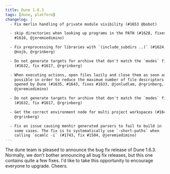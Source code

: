```yaml
---
title: Dune 1.6.3
tags: [dune, platform]
changelog: |
  - Fix merlin handling of private module visibility (#1653 @bobot)

  - skip directories when looking up programs in the PATH (#1628, fixes
    #1616, @jeremiedimino)

  - Fix preprocessing for libraries with `(include_subdirs ..)` (#1624, fix #1626,
    @nojb, @rgrinberg)

  - Do not generate targets for archive that don't match the `modes` field.
    (#1632, fix #1617, @rgrinberg)

  - When executing actions, open files lazily and close them as soon as
    possible in order to reduce the maximum number of file descriptors
    opened by Dune (#1635, #1643, fixes #1633, @jonludlam, @rgrinberg,
    @jeremiedimino)

  - Do not generate targets for archive that don't match the `modes` field.
    (#1632, fix #1617, @rgrinberg)

  - Get the correct environment node for multi project workspaces (#1648,
    @rgrinberg)

  - Fix an issue causing menhir generated parsers to fail to build in
    some cases. The fix is to systematically use `-short-paths` when
    calling `ocamlc -i` (#1743, fix #1504, @jeremiedimino)
---
```


The dune team is pleased to announce the bug fix release of Dune 1.6.3. Normally, we don't bother announcing all bug fix releases, but this one contains quite a few fixes. I'd like to take this opportunity to encourage everyone to upgrade. Cheers.
